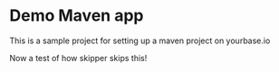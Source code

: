 # Demo Maven app



This is a sample project for setting up a maven project on yourbase.io

Now a test of how skipper skips this!